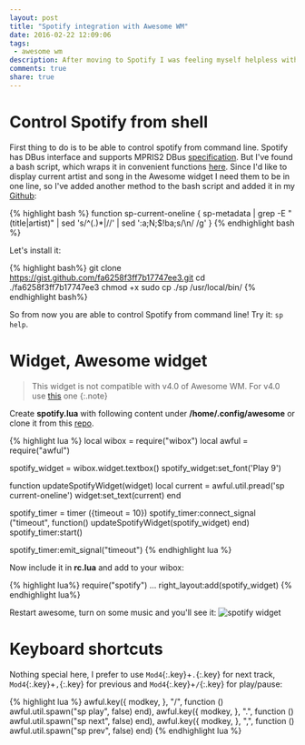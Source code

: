```yaml
---
layout: post
title: "Spotify integration with Awesome WM"
date: 2016-02-22 12:09:06
tags: 
 - awesome wm
description: After moving to Spotify I was feeling myself helpless without possibility to pause/play tracks with keyboard shortcut as I did it with Rhythmbox. And also could be cool to display current track in the wibox. Here is what I came up with.
comments: true
share: true
---
```


# Control Spotify from shell

First thing to do is to be able to control spotify from command line. Spotify has DBus interface and supports MPRIS2 DBus [specification](https://specifications.freedesktop.org/mpris-spec/latest/Player_Interface.html). But I've found a bash script, which wraps it in convenient functions [here](https://gist.github.com/wandernauta/6800547). Since I'd like to display current artist and song in the Awesome widget I need them to be in one line, so I've added another method to the bash script and added it in my [Github](https://gist.github.com/streetturtle/fa6258f3ff7b17747ee3):

{% highlight bash %}
function sp-current-oneline {
  sp-metadata | grep -E "(title|artist)" | sed 's/^\(.\)*|//' | sed ':a;N;$!ba;s/\n/ /g'
}
{% endhighlight bash %}

Let's install it:

{% highlight bash%}
git clone https://gist.github.com/fa6258f3ff7b17747ee3.git
cd ./fa6258f3ff7b17747ee3 
chmod +x
sudo cp ./sp /usr/local/bin/
{% endhighlight bash%}

So from now you are able to control Spotify from command line! Try it:  `sp help`. 

# Widget, Awesome widget

> This widget is not compatible with v4.0 of Awesome WM. For v4.0 use [this](https://github.com/streetturtle/AwesomeWM/tree/master/spotify-widget) one
{:.note}

Create **spotify.lua** with following content under **/home/.config/awesome** or clone it from this [repo](https://github.com/streetturtle/AwesomeWM3/tree/master/Spotify).  

{% highlight lua %}
local wibox = require("wibox")
local awful = require("awful")

spotify_widget = wibox.widget.textbox()
spotify_widget:set_font('Play 9')

function updateSpotifyWidget(widget)
  local current = awful.util.pread('sp current-oneline')
  widget:set_text(current)
end

spotify_timer = timer ({timeout = 10})
spotify_timer:connect_signal ("timeout", function() updateSpotifyWidget(spotify_widget) end) 
spotify_timer:start()

spotify_timer:emit_signal("timeout")
{% endhighlight lua %}

Now include it in **rc.lua** and add to your wibox:

{% highlight lua%}
require("spotify")
...
right_layout:add(spotify_widget)
{% endhighlight lua%}

Restart awesome, turn on some music and you'll see it: ![spotify widget]({{site.url}}/images/spotifyWidget.png)

# Keyboard shortcuts

Nothing special here, I prefer to use `Mod4`{:.key}+`.`{:.key} for next track, `Mod4`{:.key}+`,`{:.key} for previous and `Mod4`{:.key}+`/`{:.key} for play/pause:

{% highlight lua %}
awful.key({ modkey, }, "/", function () awful.util.spawn("sp play", false) end),
awful.key({ modkey, }, ".", function () awful.util.spawn("sp next", false) end),
awful.key({ modkey, }, ",", function () awful.util.spawn("sp prev", false) end)
{% endhighlight lua %}
